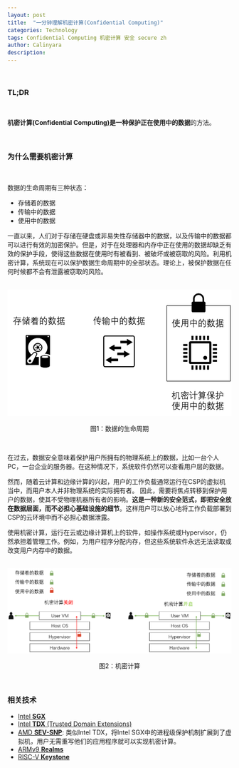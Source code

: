 ```yaml
---
layout: post
title:  "一分钟理解机密计算(Confidential Computing)"
categories: Technology
tags: Confidential Computing 机密计算 安全 secure zh
author: Calinyara
description:
---
```


<br>

### **TL;DR**

<br>

**机密计算(Confidential Computing)**是一种保护**正在使用中的数据**的方法。

<br>

### **为什么需要机密计算**

<br>

数据的生命周期有三种状态：

- 存储着的数据
- 传输中的数据
- 使用中的数据

一直以来，人们对于存储在硬盘或非易失性存储器中的数据，以及传输中的数据都可以进行有效的加密保护。但是，对于在处理器和内存中正在使用的数据却缺乏有效的保护手段，使得这些数据在使用时有被看到、被破坏或被窃取的风险。利用机密计算，系统现在可以保护数据生命周期中的全部状态。理论上，被保护数据在任何时候都不会有泄露被窃取的风险。

<br>

<div align="center"><img src="/assets/images/20230302-confidential_computing/数据生命周期.png"/></div>
<p align="center">图1：数据的生命周期</p>

<br>

在过去，数据安全意味着保护用户所拥有的物理系统上的数据，比如一台个人PC，一台企业的服务器。在这种情况下，系统软件仍然可以查看用户层的数据。

然而，随着云计算和边缘计算的兴起，用户的工作负载通常运行在CSP的虚拟机当中，而用户本人并非物理系统的实际拥有者。 因此，需要将焦点转移到保护用户的数据，使其不受物理机器所有者的影响。**这是一种新的安全范式，即把安全放在数据层面，而不必担心基础设施的细节**。这样用户可以放心地将工作负载部署到CSP的云环境中而不必担心数据泄露。

使用机密计算，运行在云或边缘计算机上的软件，如操作系统或Hypervisor，仍然承担着管理工作。例如，为用户程序分配内存，但这些系统软件永远无法读取或改变用户内存中的数据。

<br>

<div align="center"><img src="/assets/images/20230302-confidential_computing/机密计算.png"/></div>
<p align="center">图2：机密计算</p>

<br>

### **相关技术**

- [Intel **SGX**](https://www.intel.cn/content/www/cn/zh/architecture-and-technology/software-guard-extensions.html)
- [Intel **TDX** (Trusted Domain Extensions)](https://www.intel.com/content/www/us/en/developer/articles/technical/intel-trust-domain-extensions.html)
- [AMD **SEV-SNP**](https://www.amd.com/system/files/TechDocs/SEV-SNP-strengthening-vm-isolation-with-integrity-protection-and-more.pdf): 类似Intel TDX，将Intel SGX中的进程级保护机制扩展到了虚拟机，用户无需重写他们的应用程序就可以实现机密计算。
- [ARMv9 **Realms**](https://community.arm.com/arm-community-blogs/b/architectures-and-processors-blog/posts/unlocking-the-power-of-data-with-arm-cca)
- [RISC-V **Keystone**](https://keystone-enclave.org/)

<br>

<!-- Global site tag (gtag.js) - Google Analytics -->

<script async src="https://www.googletagmanager.com/gtag/js?id=UA-66555622-4"></script>
<script>
  window.dataLayer = window.dataLayer || [];
  function gtag(){dataLayer.push(arguments);}
  gtag('js', new Date());
  gtag('config', 'UA-66555622-4');
</script>


<!-- Google tag (gtag.js) -->
<script async src="https://www.googletagmanager.com/gtag/js?id=G-27WH7FZ7KT"></script>
<script>
  window.dataLayer = window.dataLayer || [];
  function gtag(){dataLayer.push(arguments);}
  gtag('js', new Date());
  gtag('config', 'G-27WH7FZ7KT');
</script>